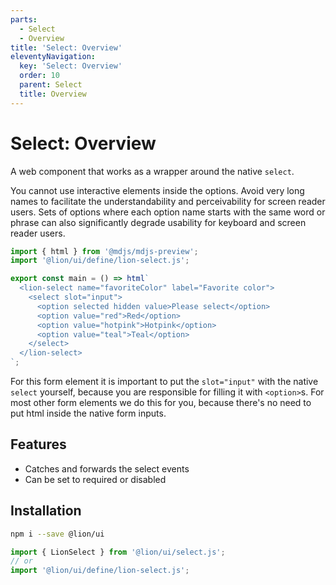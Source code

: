 ```yaml
---
parts:
  - Select
  - Overview
title: 'Select: Overview'
eleventyNavigation:
  key: 'Select: Overview'
  order: 10
  parent: Select
  title: Overview
---
```

# Select: Overview

A web component that works as a wrapper around the native `select`.

You cannot use interactive elements inside the options. Avoid very long names to facilitate the understandability and perceivability for screen reader users.
Sets of options where each option name starts with the same word or phrase can also significantly degrade usability for keyboard and screen reader users.

```js script
import { html } from '@mdjs/mdjs-preview';
import '@lion/ui/define/lion-select.js';
```

```js preview-story
export const main = () => html`
  <lion-select name="favoriteColor" label="Favorite color">
    <select slot="input">
      <option selected hidden value>Please select</option>
      <option value="red">Red</option>
      <option value="hotpink">Hotpink</option>
      <option value="teal">Teal</option>
    </select>
  </lion-select>
`;
```

For this form element it is important to put the `slot="input"` with the native `select` yourself, because you are responsible for filling it with `<option>`s.
For most other form elements we do this for you, because there's no need to put html inside the native form inputs.

## Features

- Catches and forwards the select events
- Can be set to required or disabled

## Installation

```bash
npm i --save @lion/ui
```

```js
import { LionSelect } from '@lion/ui/select.js';
// or
import '@lion/ui/define/lion-select.js';
```

